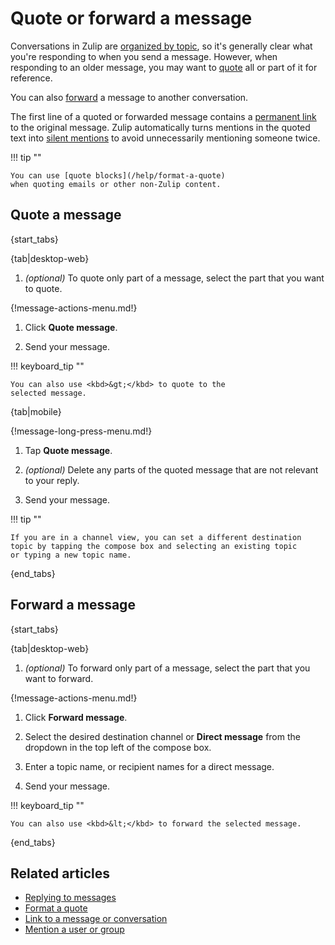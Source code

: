# Quote or forward a message

[link-to-message]: /help/link-to-a-message-or-conversation

Conversations in Zulip are [organized by topic](/help/introduction-to-topics),
so it's generally clear what you're responding to when you send a message.
However, when responding to an older message, you may want to
[quote](#quote-a-message) all or part of it for reference.

You can also [forward](#forward-a-message) a message to another conversation.

The first line of a quoted or forwarded message contains a [permanent
link][link-to-message] to the original message. Zulip automatically turns
mentions in the quoted text into [silent
mentions](/help/mention-a-user-or-group#silently-mention-a-user) to avoid
unnecessarily mentioning someone twice.

!!! tip ""

    You can use [quote blocks](/help/format-a-quote)
    when quoting emails or other non-Zulip content.

## Quote a message

{start_tabs}

{tab|desktop-web}

1. *(optional)* To quote only part of a message, select the part that you want
   to quote.

{!message-actions-menu.md!}

1. Click **Quote message**.

1. Send your message.

!!! keyboard_tip ""

    You can also use <kbd>&gt;</kbd> to quote to the
    selected message.

{tab|mobile}

{!message-long-press-menu.md!}

1. Tap **Quote message**.

1. *(optional)* Delete any parts of the quoted message that are not
   relevant to your reply.

1. Send your message.

!!! tip ""

    If you are in a channel view, you can set a different destination
    topic by tapping the compose box and selecting an existing topic
    or typing a new topic name.

{end_tabs}

## Forward a message

{start_tabs}

{tab|desktop-web}

1. *(optional)* To forward only part of a message, select the part that you want
   to forward.

{!message-actions-menu.md!}

1. Click **Forward message**.

1. Select the desired destination channel or **Direct message** from the dropdown
   in the top left of the compose box.

1. Enter a topic name, or recipient names for a direct message.

1. Send your message.

!!! keyboard_tip ""

    You can also use <kbd>&lt;</kbd> to forward the selected message.

{end_tabs}

## Related articles

* [Replying to messages](/help/replying-to-messages)
* [Format a quote](/help/format-a-quote)
* [Link to a message or conversation][link-to-message]
* [Mention a user or group](/help/mention-a-user-or-group)
